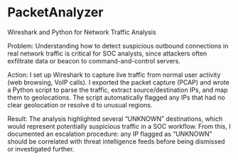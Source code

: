 # PacketAnalyzer
Wireshark and Python for Network Traffic Analysis

Problem: Understanding how to detect suspicious outbound connections in real network 
traffic is critical for SOC analysts, since attackers often exfiltrate data or beacon to
command-and-control servers.

Action: I set up Wireshark to capture live traffic from normal user activity (web browsing, VoIP calls). 
I exported the packet capture (PCAP) and wrote a Python script to parse the traffic, extract source/destination
IPs, and map them to geolocations. The script automatically flagged any IPs that had no clear geolocation or resolve
d to unusual regions.

Result: The analysis highlighted several “UNKNOWN” destinations, which would represent potentially 
suspicious traffic in a SOC workflow. From this, I documented an escalation procedure: any IP flagged
as “UNKNOWN” should be correlated with threat intelligence feeds before being dismissed or investigated further.
